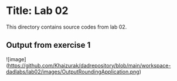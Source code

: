 # Title: Lab 02
 This directory contains source codes from lab 02.
## Output from exercise 1

![image]
(https://github.com/Khaizurak/dadrepository/blob/main/workspace-dadlabs/lab02/images/OutputRoundingApplication.png)
